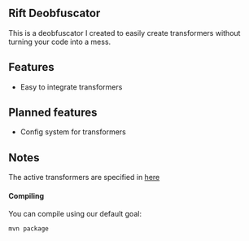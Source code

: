 ## Rift Deobfuscator
This is a deobfuscator I created to easily create transformers without turning your code into a mess.

## Features
* Easy to integrate transformers

## Planned features
* Config system for transformers

## Notes
The active transformers are specified in [here](src/main/java/net/rifttech/deobfuscator/manager/impl/TransformerManager.java) 

#### Compiling
You can compile using our default goal:
```xml
mvn package
```


